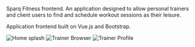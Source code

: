 Sparq Fitness frontend.
An application designed to allow personal trainers and client users to find and schedule workout sessions as their leisure. 

Application frontend built on Vue.js and Bootstrap.

![Home splash](https://i.imgur.com/Tzb4BVt.png)
![Trainer Browser](https://i.imgur.com/qFwd0OC.png)
![Trainer Profile](https://i.imgur.com/oyXZANw.png)
